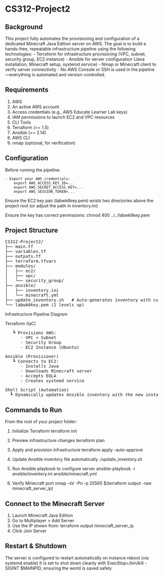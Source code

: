 # CS312-Project2

## Background

This project fully automates the provisioning and configuration of a dedicated Minecraft Java Edition server on AWS. The goal is to build a hands-free, repeatable infrastructure pipeline using the following technologies:
    - Terraform for infrastructure provisioning (VPC, subnet, security group, EC2 instance)
    - Ansible for server configuration (Java installation, Minecraft setup, systemd service)
    - Nmap or Minecraft client to verify server connectivity
    - No AWS Console or SSH is used in the pipeline—everything is automated and version-controlled.

## Requirements
1. AWS
2. An active AWS account
3. Access credentials (e.g., AWS Educate Learner Lab keys)
4. IAM permissions to launch EC2 and VPC resources
5. CLI Tools
6. Terraform (>= 1.5)
7. Ansible (>= 2.14)
8. AWS CLI
9. nmap (optional, for verification)

## Configuration

Before running the pipeline:

    - Export your AWS credentials:
        export AWS_ACCESS_KEY_ID=...
        export AWS_SECRET_ACCESS_KEY=...
        export AWS_SESSION_TOKEN=...

Ensure the EC2 key pair (labwk6key.pem) exists two directories above the project root (or adjust the path in inventory.ini)

Ensure the key has correct permissions:
    chmod 400 ../../labwk6key.pem

## Project Structure

<pre>
CS312-Project2/
├── main.tf
├── variables.tf
├── outputs.tf
├── terraform.tfvars
├── modules/
│   ├── ec2/
│   ├── vpc/
│   └── security_group/
├── ansible/
│   ├── inventory.ini
│   └── minecraft.yml
├── update_inventory.sh   # Auto-generates inventory with current IP
└── labwk6key.pem (2 levels up) </pre>

Infrastructure Pipeline Diagram

Terraform (IaC)
<pre>
   ┗️ Provisions AWS:
      - VPC + Subnet
      - Security Group
      - EC2 Instance (Ubuntu) </pre>
<pre>
Ansible (Provisioner)
   ┗️ Connects to EC2:
      - Installs Java
      - Downloads Minecraft server
      - Accepts EULA
      - Creates systemd service </pre>
      
<pre>
Shell Script (Automation)
  ┗ Dynamically updates Ansible inventory with the new instance IP </pre>

## Commands to Run

From the root of your project folder:

1. Initialize Terraform
terraform init

2. Preview infrastructure changes
terraform plan

3. Apply and provision infrastructure
terraform apply -auto-approve

4. Update Ansible inventory file automatically
./update_inventory.sh

5. Run Ansible playbook to configure server
ansible-playbook -i ansible/inventory.ini ansible/minecraft.yml

6. Verify Minecraft port
nmap -sV -Pn -p 25565 $(terraform output -raw minecraft_server_ip)

## Connect to the Minecraft Server
1. Launch Minecraft Java Edition
2. Go to Multiplayer > Add Server
3. Use the IP shown from: terraform output minecraft_server_ip
4. Click Join Server

## Restart & Shutdown

The server is configured to restart automatically on instance reboot (via systemd enable)
It is set to shut down cleanly with ExecStop=/bin/kill -SIGINT $MAINPID, ensuring the world is saved safely
